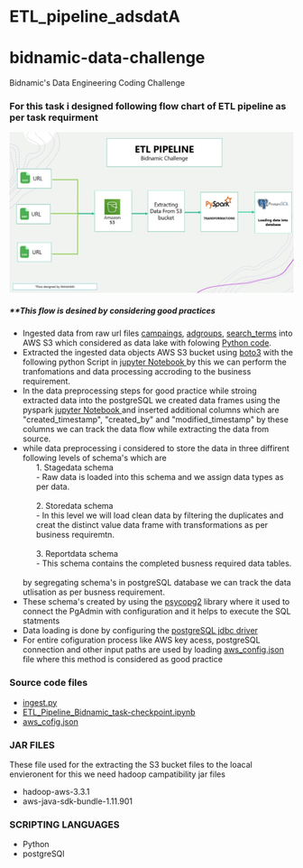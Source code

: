 # ETL_pipeline_adsdatA


# bidnamic-data-challenge
Bidnamic's Data Engineering Coding Challenge 
<h3>For this task i designed following flow chart of ETL pipeline as per task requirment</h3>

<img src ='https://raw.githubusercontent.com/ABHISHIKTH5C0/bidnamic-data-challenge/master/ETL_flow_chart.jpg'></img>
<h5>**This flow is desined by considering good practices</h5>
<ul>
  <li>Ingested data from raw url files
  <a href="https://raw.githubusercontent.com/bidnamic/bidnamic-data-challenge/master/campaigns.csv">campaings</a>,
    <a href="https://raw.githubusercontent.com/bidnamic/bidnamic-data-challenge/master/adgroups.csv"> adgroups</a>,
     <a href="https://raw.githubusercontent.com/bidnamic/bidnamic-data-challenge/master/search_terms.csv"> search_terms</a>
     into AWS S3 which considered as data lake with folowing <a href="https://github.com/ABHISHIKTH5C0/bidnamic-data-challenge/blob/master/ingest.py">Python code</a>.
  </li>
  <li>
  Extracted the ingested data objects AWS S3 bucket using <a href='https://boto3.amazonaws.com/v1/documentation/api/latest/guide/quickstart.html'>boto3</a>
  with the following python Script in <a href="ETL_Pipeline_Bidnamic_task-checkpoint.ipynb">jupyter Notebook </a> 
  by this we can perform the tranfomations and data processing accroding to the business requirement.
  </li>
  
  <li>
  In the data preprocessing steps for good practice while stroing extracted data into the postgreSQL we created data frames using the pyspark 
  <a href="ETL_Pipeline_Bidnamic_task-checkpoint.ipynb">jupyter Notebook </a>
  and  inserted additional columns which are "created_timestamp", "created_by" and "modified_timestamp" by these columns we can track the data flow 
  while extracting the data from source.
  </li>
  <li>
  while data preprocessing i considered to store the data in three diffirent following levels of schema's which are
    <br>
    <ol> 1. Stagedata schema</ol>
    <ul>- Raw data is loaded into this schema and we assign data types as per data. </ul>
    <br>
    <ol> 2. Storedata schema</ol>
    <ul>- In this level we will load clean data by filtering the duplicates and creat the distinct value data frame with transformations as per business requiremtn.</ul>
    <br>
    <ol> 3. Reportdata schema </ol>
    <ul>- This schema contains the completed busness required data tables.</ul>
    <br>
   by segregating schema's in postgreSQL database we can track the data utlisation as per busness requirement.
  </li>
  <li>These schema's created by using the <a href='https://pypi.org/project/psycopg2/'>psycopg2</a> library where it used to connect the PgAdmin with configuration and
  it helps to execute the SQL statments</li>
  <li>Data loading is done by configuring the <a href='https://jdbc.postgresql.org/'> postgreSQL jdbc driver</a></li>
  <li>For entire cofiguration process like AWS key acess, postgreSQL connection and other input paths are used by loading <a href=''>aws_config.json </a></li> file 
  where this method is considered as good practice
</ul>

<h3>Source code files</h3>
  <ul>
  <li><a href='ingest.py'>ingest.py</a></li>
  <li><a href='ETL_Pipeline_Bidnamic_task-checkpoint.ipynb'>ETL_Pipeline_Bidnamic_task-checkpoint.ipynb</a></li>
  <li><a href='aws_cofig.json'>aws_cofig.json</a></li>
  </ul>
 
<h3>JAR FILES</h3>
These file used for the extracting the S3 bucket files to the loacal envieronent for this we need hadoop campatibility jar files
<ul>
<li>hadoop-aws-3.3.1</li>
<li>aws-java-sdk-bundle-1.11.901</li>
</ul>
<h3>SCRIPTING LANGUAGES</h3>
<ul>
<li>Python</li>
<li>postgreSQl</li>
<ul/>

